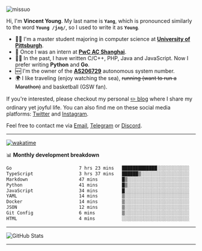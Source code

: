 <p align="left"> <img src="https://komarev.com/ghpvc/?username=missuo&label=Profile%20views&color=0e75b6&style=flat" alt="missuo" /> </p>


Hi, I'm **Vincent Young**. My last name is **`Yang`**, which is pronounced similarly to the word **`Young /jʌŋ/`**, so I used to write it as **`Young`**. 

-  👨‍🎓 I'm a master student majoring in computer science at [**University of Pittsburgh**](https://www.pitt.edu).
-  💼 Once I was an intern at **[PwC AC Shanghai](https://www.linkedin.com/company/pwc-ac-shanghai/)**.
-  👨‍💻 In the past, I have written C/C++, PHP, Java and JavaScript. Now I prefer writing **Python** and **Go**.
-  🆕 I'm the owner of the **[AS206729](https://bgp.tools/AS206729)** autonomous system number.
-  🌍 I like traveling (enjoy watching the sea), ~~running (want to run a Marathon)~~ and basketball (GSW fan).

If you're interested, please checkout my personal [✏️ blog](https://missuo.me/) where I share my ordinary yet joyful life. You can also find me on these social media platforms: [Twitter](https://twitter.com/m1ssuo) and [Instagram](https://www.instagram.com/missuo.me).

Feel free to contact me via <a href="mailto:i@yyt.moe">Email</a>, [Telegram](https://t.me/missuo) or [Discord](https://discordapp.com/users/missuo#7448).

-------

[![wakatime](https://wakatime.com/badge/user/c13cd961-40ca-417a-afb6-1f9ea8ac295c.svg)](https://wakatime.com/@missuo)

📊 **Monthly development breakdown**
<!--START_SECTION:waka-->

```txt
Go                         7 hrs 23 mins   █████████████░░░░░░░░░░░░   52.61 %
TypeScript                 3 hrs 37 mins   ██████▒░░░░░░░░░░░░░░░░░░   25.75 %
Markdown                   47 mins         █▒░░░░░░░░░░░░░░░░░░░░░░░   05.59 %
Python                     41 mins         █▒░░░░░░░░░░░░░░░░░░░░░░░   04.91 %
JavaScript                 34 mins         █░░░░░░░░░░░░░░░░░░░░░░░░   04.11 %
YAML                       14 mins         ▒░░░░░░░░░░░░░░░░░░░░░░░░   01.69 %
Docker                     14 mins         ▒░░░░░░░░░░░░░░░░░░░░░░░░   01.68 %
JSON                       12 mins         ▒░░░░░░░░░░░░░░░░░░░░░░░░   01.49 %
Git Config                 6 mins          ▒░░░░░░░░░░░░░░░░░░░░░░░░   00.80 %
HTML                       4 mins          ░░░░░░░░░░░░░░░░░░░░░░░░░   00.55 %
```

<!--END_SECTION:waka-->

-------

![GitHub Stats](https://github-readme-stats-opal-alpha-76.vercel.app/api?username=missuo&show_icons=true&theme=transparent)

-------

